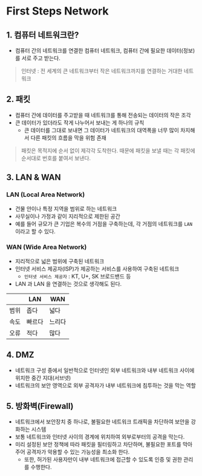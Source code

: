 # First Steps Network


## 1. 컴퓨터 네트워크란?
- 컴퓨터 간의 네트워크를 연결한 컴퓨터 네트워크, 컴퓨터 간에 필요한 데이터(정보)를 서로 주고 받는다.
> 인터넷 : 전 세계의 큰 네트워크부터 작은 네트워크까지를 연결하는 거대한 네트워크

## 2. 패킷
- 컴퓨터 간에 데이터를 주고받을 때 네트워크를 통해 전송되는 데이터의 작은 조각
- 큰 데이터가 있더라도 작게 나누어서 보내는 게 하나의 규칙
  - 큰 데이터를 그대로 보내면 그 데이터가 네트워크의 대역폭을 너무 많이 차지해서 다른 패킷의 흐름을 막을 위험 존재
> 패킷은 목적지에 순서 없이 제각각 도착한다. 때문에 패킷을 보낼 때는 각 패킷에 순서대로 번호를 붙여서 보낸다.

## 3. LAN & WAN

### LAN (Local Area Network)
- 건물 안이나 특정 지역을 범위로 하는 네트워크
- 사무실이나 가정과 같이 지리적으로 제한된 공간
- 예를 들어 규모가 큰 기업은 복수의 거점을 구축하는데, 각 거점의 네트워크를 `LAN` 이라고 할  수 있다.

### WAN (Wide Area Network)
- 지리적으로 넓은 범위에 구축된 네트워크
- 인터넷 서비스 제공자(ISP)가 제공하는 서비스를 사용하여 구축된 네트워크
  - `인터넷 서비스 제공자` : KT, U+, SK 브로드밴드 등
- LAN 과 LAN 을 연결하는 것으로 생각해도 된다.

|     | LAN | WAN |
|-----|-----|-----|
| 범위  | 좁다  | 넓다  |
| 속도  | 빠르다 | 느리다 |
| 오류  | 적다  | 많다  |

## 4. DMZ
- 네트워크 구성 중에서 일반적으로 인터넷인 외부 네트워크와 내부 네트워크 사이에 위치한 중간 지대(서브넷)
- 네트워크의 보안 영역으로 외부 공격자가 내부 네트워크에 침투하는 것을 막는 역할

## 5. 방화벽(Firewall)
- 네트워크에서 보안장치 중 하나로, 불필요한 네트워크 트래픽을 차단하여 보안을 강화하는 시스템
- 보통 네트워크와 인터넷 사이의 경계에 위치하여 외부로부터의 공격을 막는다.
- 미리 설정된 보안 정책에 따라 패킷을 필터링하고 차단하며, 불필요한 포트를 막아주어 공격자가 악용할 수 있는 가능성을 최소화 한다.
  - 또한, 허가된 사용자만이 내부 네트워크에 접근할 수 있도록 인증 및 권한 관리를 수행한다.